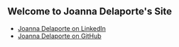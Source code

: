 ## Welcome to Joanna Delaporte's Site
- [Joanna Delaporte on LinkedIn](https://www.linkedin.com/in/joanna-delaporte/)
- [Joanna Delaporte on GitHub](https://github.com/jdelaporte)
